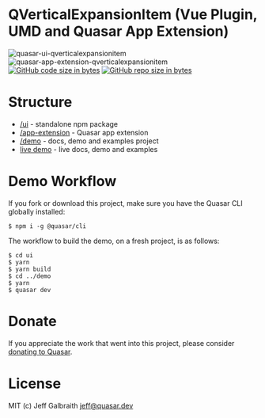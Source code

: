 QVerticalExpansionItem (Vue Plugin, UMD and Quasar App Extension)
===

![quasar-ui-qverticalexpansionitem](https://img.shields.io/npm/v/quasar-ui-qverticalexpansionitem.svg?label=quasar-ui-qverticalexpansionitem)
![quasar-app-extension-qverticalexpansionitem](https://img.shields.io/npm/v/quasar-app-extension-qverticalexpansionitem.svg?label=quasar-app-extension-qverticalexpansionitem)
[![GitHub code size in bytes](https://img.shields.io/github/languages/code-size/hawkeye64/quasar-ui-qverticalexpansionitem.svg)]()
[![GitHub repo size in bytes](https://img.shields.io/github/repo-size/hawkeye64/quasar-ui-qverticalexpansionitem.svg)]()

# Structure

* [/ui](ui) - standalone npm package
* [/app-extension](app-extension) - Quasar app extension
* [/demo](demo) - docs, demo and examples project
* [live demo](https://hawkeye64.github.io/quasar-ui-qverticalexpansionitem/docs) - live docs, demo and examples

# Demo Workflow
If you fork or download this project, make sure you have the Quasar CLI globally installed:

```
$ npm i -g @quasar/cli
```

The workflow to build the demo, on a fresh project, is as follows:
```
$ cd ui
$ yarn
$ yarn build
$ cd ../demo
$ yarn
$ quasar dev
```

# Donate
If you appreciate the work that went into this project, please consider [donating to Quasar](https://donate.quasar.dev).

# License
MIT (c) Jeff Galbraith <jeff@quasar.dev>
